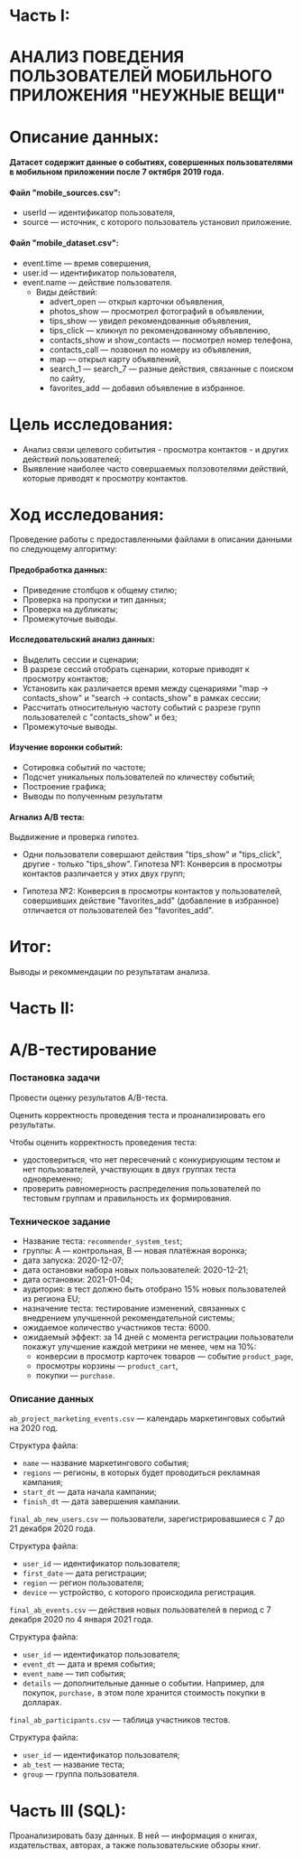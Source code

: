 # Часть I:

# АНАЛИЗ ПОВЕДЕНИЯ ПОЛЬЗОВАТЕЛЕЙ МОБИЛЬНОГО ПРИЛОЖЕНИЯ "НЕУЖНЫЕ ВЕЩИ"

# Описание данных:
#### Датасет содержит данные о событиях, совершенных пользователями в мобильном приложении после 7 октября 2019 года.

#### Файл "mobile_sources.csv":

- userId — идентификатор пользователя,
- source — источник, с которого пользователь установил приложение.

#### Файл "mobile_dataset.csv":

- event.time — время совершения,
- user.id — идентификатор пользователя,
- event.name — действие пользователя.
  - Виды действий:
     - advert_open — открыл карточки объявления,
     - photos_show — просмотрел фотографий в объявлении,
     - tips_show — увидел рекомендованные объявления,
     - tips_click — кликнул по рекомендованному объявлению,
     - contacts_show и show_contacts — посмотрел номер телефона,
     - contacts_call — позвонил по номеру из объявления,
     - map — открыл карту объявлений,
     - search_1 — search_7 — разные действия, связанные с поиском по сайту,
     - favorites_add — добавил объявление в избранное.
 
# Цель исследования:
 - Анализ связи целевого собитытия - просмотра контактов - и других действий пользователей; 
 - Выявление наиболее часто совершаемых ползовотелями действий, которые приводят к просмотру контактов.

# Ход исследования:
Проведение работы с предоставленными файлами в описании данными по следующему алгоритму:

#### Предобработка данных:
 - Приведение столбцов к общему стилю;
 - Проверка на пропуски и тип данных;
 - Проверка на дубликаты; 
 - Промежуточые выводы.
 
#### Исследовательский анализ данных:
 - Выделить сессии и сценарии;
 - В разрезе сессий отобрать сценарии, которые приводят к просмотру контактов;
 - Установить как различается время между сценариями "map -> contacts_show" и "search -> contacts_show" в рамках сессии;
 - Рассчитать относительную частоту событий с разрезе групп пользователей с "contacts_show" и без;
 - Промежуточые выводы.
 
#### Изучение воронки событий: 
 - Сотировка событий по частоте;
 - Подсчет уникальных пользователей по кличеству событий;
 - Построение графика;
 - Выводы по полученным результатм
 
#### Агнализ A/B теста:
Выдвижение и проверка гипотез.

 - Одни пользователи совершают действия "tips_show" и "tips_click", другие - только "tips_show". Гипотеза №1: Конверсия в просмотры контактов различается у этих двух групп;
 
 - Гипотеза №2: Конверсия в просмотры контактов у пользователей, совершивших действие "favorites_add" (добавление в избранное) отличается от пользователей без "favorites_add".
 
# Итог:
 Выводы и рекоммендации по результатам анализа.

# Часть II: 

# A/B-тестирование

### Постановка задачи

Провести оценку результатов A/B-теста.

Оценить корректность проведения теста и проанализировать его результаты.

Чтобы оценить корректность проведения теста:

- удостовериться, что нет пересечений с конкурирующим тестом и нет пользователей, участвующих в двух группах теста одновременно;
- проверить равномерность распределения пользователей по тестовым группам и правильность их формирования.

### Техническое задание

- Название теста: `recommender_system_test`;
- группы: А — контрольная, B — новая платёжная воронка;
- дата запуска: 2020-12-07;
- дата остановки набора новых пользователей: 2020-12-21;
- дата остановки: 2021-01-04;
- аудитория: в тест должно быть отобрано 15% новых пользователей из региона EU;
- назначение теста: тестирование изменений, связанных с внедрением улучшенной рекомендательной системы;
- ожидаемое количество участников теста: 6000.
- ожидаемый эффект: за 14 дней с момента регистрации пользователи покажут улучшение каждой метрики не менее, чем на 10%:
    - конверсии в просмотр карточек товаров — событие `product_page`,
    - просмотры корзины — `product_cart`,
    - покупки — `purchase`.
    
### Описание данных

`ab_project_marketing_events.csv` — календарь маркетинговых событий на 2020 год.

Структура файла:

- `name` — название маркетингового события;
- `regions` — регионы, в которых будет проводиться рекламная кампания;
- `start_dt` — дата начала кампании;
- `finish_dt` — дата завершения кампании.

`final_ab_new_users.csv` — пользователи, зарегистрировавшиеся с 7 до 21 декабря 2020 года.

Структура файла:

- `user_id` — идентификатор пользователя;
- `first_date` — дата регистрации;
- `region` — регион пользователя;
- `device` — устройство, с которого происходила регистрация.

`final_ab_events.csv` — действия новых пользователей в период с 7 декабря 2020 по 4 января 2021 года.

Структура файла:

- `user_id` — идентификатор пользователя;
- `event_dt` — дата и время события;
- `event_name` — тип события;
- `details` — дополнительные данные о событии. Например, для покупок, `purchase,` в этом поле хранится стоимость покупки в долларах.

`final_ab_participants.csv` — таблица участников тестов.

Структура файла:

- `user_id` — идентификатор пользователя;
- `ab_test` — название теста;
- `group` — группа пользователя.    
    
# Часть III (SQL):

Проанализировать базу данных. В ней — информация о книгах, издательствах, авторах, а также пользовательские
обзоры книг. 

